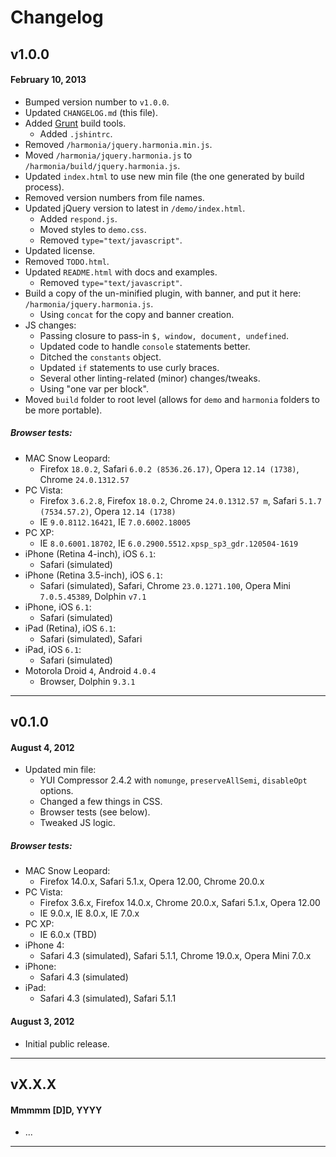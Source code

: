 # Changelog

## v1.0.0
#### February 10, 2013

* Bumped version number to `v1.0.0`.
* Updated `CHANGELOG.md` (this file).
* Added [Grunt](http://gruntjs.com/) build tools.
	* Added `.jshintrc`.
* Removed `/harmonia/jquery.harmonia.min.js`.
* Moved `/harmonia/jquery.harmonia.js` to `/harmonia/build/jquery.harmonia.js`.
* Updated `index.html` to use new min file (the one generated by build process).
* Removed version numbers from file names.
* Updated jQuery version to latest in `/demo/index.html`.
	* Added `respond.js`.
	* Moved styles to `demo.css`.
	* Removed `type="text/javascript"`.
* Updated license.
* Removed `TODO.html`.
* Updated `README.html` with docs and examples.
	* Removed `type="text/javascript"`.
* Build a copy of the un-minified plugin, with banner, and put it here: `/harmonia/jquery.harmonia.js`.
	* Using `concat` for the copy and banner creation.
* JS changes:
	* Passing closure to pass-in `$, window, document, undefined`.
	* Updated code to handle `console` statements better.
	* Ditched the `constants` object.
	* Updated `if` statements to use curly braces.
	* Several other linting-related (minor) changes/tweaks.
	* Using "one var per block".
* Moved `build` folder to root level (allows for `demo` and `harmonia` folders to be more portable).

##### Browser tests:

* MAC Snow Leopard:
	* Firefox `18.0.2`, Safari `6.0.2 (8536.26.17)`, Opera `12.14 (1738)`, Chrome `24.0.1312.57`
* PC Vista:
	* Firefox `3.6.2.8`, Firefox `18.0.2`, Chrome `24.0.1312.57 m`, Safari `5.1.7 (7534.57.2)`, Opera `12.14 (1738)`
	* IE `9.0.8112.16421`, IE `7.0.6002.18005`
* PC XP:
    * IE `8.0.6001.18702`, IE `6.0.2900.5512.xpsp_sp3_gdr.120504-1619`
* iPhone (Retina 4-inch), iOS `6.1`:
	* Safari (simulated)
* iPhone (Retina 3.5-inch), iOS `6.1`:
	* Safari (simulated), Safari, Chrome `23.0.1271.100`, Opera Mini `7.0.5.45389`, Dolphin `v7.1`
* iPhone, iOS `6.1`:
	* Safari (simulated)
* iPad (Retina), iOS `6.1`:
	* Safari (simulated), Safari
* iPad, iOS `6.1`:
	* Safari (simulated)
* Motorola Droid `4`, Android `4.0.4`
	* Browser, Dolphin `9.3.1`

---

## v0.1.0
#### August 4, 2012

* Updated min file:
    * YUI Compressor 2.4.2 with `nomunge`, `preserveAllSemi`, `disableOpt` options.
    * Changed a few things in CSS.
    * Browser tests (see below).
    * Tweaked JS logic.

##### Browser tests:

* MAC Snow Leopard:
    * Firefox 14.0.x, Safari 5.1.x, Opera 12.00, Chrome 20.0.x
* PC Vista:
    * Firefox 3.6.x, Firefox 14.0.x, Chrome 20.0.x, Safari 5.1.x, Opera 12.00
    * IE 9.0.x, IE 8.0.x, IE 7.0.x
* PC XP:
    * IE 6.0.x (TBD)
* iPhone 4:
    * Safari 4.3 (simulated), Safari 5.1.1, Chrome 19.0.x, Opera Mini 7.0.x
* iPhone:
    * Safari 4.3 (simulated)
* iPad:
    * Safari 4.3 (simulated), Safari 5.1.1

#### August 3, 2012

* Initial public release.

---

## vX.X.X
#### Mmmmm [D]D, YYYY

* ...

---